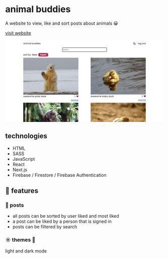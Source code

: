 # animal buddies

A website to view, like and sort posts about animals 😀

[visit website](https://animal-buddies.vercel.app/)

![animal buddies home page](https://github.com/colorlessenergy/animal-buddies/blob/main/README-home.png "animal buddies home page")

## technologies

* HTML
* SASS
* JavaScript
* React 
* Next.js
* Firebase / Firestore / Firebase Authentication

## 📜 features

### 🎨 posts

* all posts can be sorted by user liked and most liked
* a post can be liked by a person that is signed in
* posts can be filtered by search

### ☀️ themes 🌙

light and dark mode
